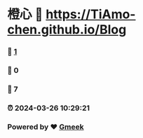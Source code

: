 # 橙心 :link: https://TiAmo-chen.github.io/Blog 
### :page_facing_up: [1](https://TiAmo-chen.github.io/Blog/tag.html) 
### :speech_balloon: 0 
### :hibiscus: 7 
### :alarm_clock: 2024-03-26 10:29:21 
### Powered by :heart: [Gmeek](https://github.com/Meekdai/Gmeek)

